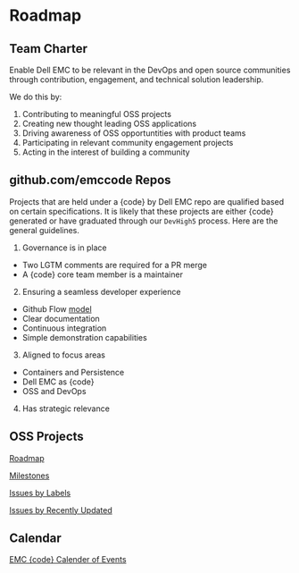 # Roadmap
## Team Charter
Enable Dell EMC to be relevant in the DevOps and open source communities through contribution, engagement, and technical solution leadership.

We do this by:

1. Contributing to meaningful OSS projects
2. Creating new thought leading OSS applications
3. Driving awareness of OSS opportuntities with product teams
4. Participating in relevant community engagement projects
5. Acting in the interest of building a community

## github.com/emccode Repos
Projects that are held under a {code} by Dell EMC repo are qualified based on certain specifications.  It is likely that these projects are either {code} generated or have graduated through our `DevHigh5` process.  Here are the general guidelines.

1. Governance is in place
  - Two LGTM comments are required for a PR merge
  - A {code} core team member is a maintainer
2. Ensuring a seamless developer experience
  - Github Flow [model](https://guides.github.com/introduction/flow/)
  - Clear documentation
  - Continuous integration
  - Simple demonstration capabilities
3. Aligned to focus areas
  - Containers and Persistence  
  - Dell EMC as {code}
  - OSS and DevOps
4. Has strategic relevance


## OSS Projects

[Roadmap](https://github.com/emccode/roadmap/wiki)

[Milestones](https://github.com/emccode/roadmap/milestones?direction=asc&sort=due_date&state=open)

[Issues by Labels](https://github.com/emccode/roadmap/labels)

[Issues by Recently Updated](https://github.com/emccode/roadmap/issues?&q=is%3Aissue+sort%3Aupdated-desc+)

## Calendar

[EMC {code} Calender of Events](https://www.google.com/calendar/embed?src=52rlkjj3h1lsfqmi5hr0475ceg%40group.calendar.google.com&ctz=America/Pacific)




